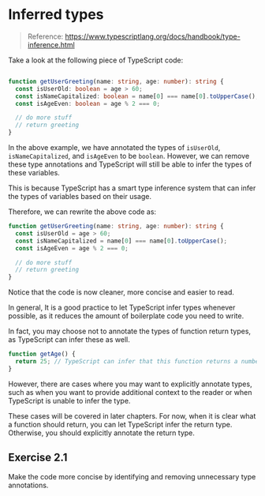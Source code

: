 # Inferred types

> Reference: https://www.typescriptlang.org/docs/handbook/type-inference.html

Take a look at the following piece of TypeScript code:

```ts

function getUserGreeting(name: string, age: number): string {
  const isUserOld: boolean = age > 60;
  const isNameCapitalized: boolean = name[0] === name[0].toUpperCase();
  const isAgeEven: boolean = age % 2 === 0;

  // do more stuff
  // return greeting
}

```

In the above example, we have annotated the types of `isUserOld`, `isNameCapitalized`, and `isAgeEven` to be `boolean`. However, we can remove these type annotations and TypeScript will still be able to infer the types of these variables.

This is because TypeScript has a smart type inference system that can infer the types of variables based on their usage.

Therefore, we can rewrite the above code as:

```ts
function getUserGreeting(name: string, age: number): string {
  const isUserOld = age > 60;
  const isNameCapitalized = name[0] === name[0].toUpperCase();
  const isAgeEven = age % 2 === 0;

  // do more stuff
  // return greeting
}
```

Notice that the code is now cleaner, more concise and easier to read.

In general, It is a good practice to let TypeScript infer types whenever possible, as it reduces the amount of boilerplate code you need to write.

In fact, you may choose not to annotate the types of function return types, as TypeScript can infer these as well.

```ts
function getAge() {
  return 25; // TypeScript can infer that this function returns a number
}
```

However, there are cases where you may want to explicitly annotate types, such as when you want to provide additional context to the reader or when TypeScript is unable to infer the type.

These cases will be covered in later chapters. For now, when it is clear what a function should return, you can let TypeScript infer the return type. Otherwise, you should explicitly annotate the return type.

## Exercise 2.1

Make the code more concise by identifying and removing unnecessary type annotations.
